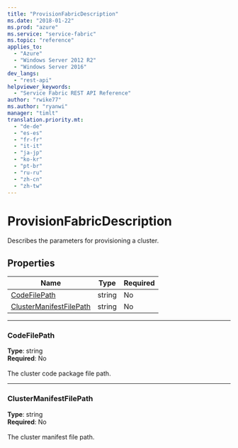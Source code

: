 ```yaml
---
title: "ProvisionFabricDescription"
ms.date: "2018-01-22"
ms.prod: "azure"
ms.service: "service-fabric"
ms.topic: "reference"
applies_to: 
  - "Azure"
  - "Windows Server 2012 R2"
  - "Windows Server 2016"
dev_langs: 
  - "rest-api"
helpviewer_keywords: 
  - "Service Fabric REST API Reference"
author: "rwike77"
ms.author: "ryanwi"
manager: "timlt"
translation.priority.mt: 
  - "de-de"
  - "es-es"
  - "fr-fr"
  - "it-it"
  - "ja-jp"
  - "ko-kr"
  - "pt-br"
  - "ru-ru"
  - "zh-cn"
  - "zh-tw"
---
```

# ProvisionFabricDescription

Describes the parameters for provisioning a cluster.

## Properties
| Name | Type | Required |
| --- | --- | --- |
| [CodeFilePath](#codefilepath) | string | No |
| [ClusterManifestFilePath](#clustermanifestfilepath) | string | No |

____
### CodeFilePath
__Type__: string <br/>
__Required__: No<br/>
<br/>
The cluster code package file path.

____
### ClusterManifestFilePath
__Type__: string <br/>
__Required__: No<br/>
<br/>
The cluster manifest file path.
